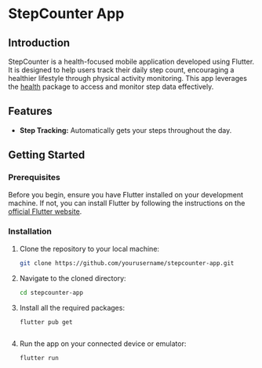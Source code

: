 # StepCounter App

## Introduction
StepCounter is a health-focused mobile application developed using Flutter. It is designed to help users track their daily step count, encouraging a healthier lifestyle through physical activity monitoring. This app leverages the [health](https://pub.dev/packages/health) package to access and monitor step data effectively.

## Features
- **Step Tracking:** Automatically gets your steps throughout the day.

## Getting Started

### Prerequisites
Before you begin, ensure you have Flutter installed on your development machine. If not, you can install Flutter by following the instructions on the [official Flutter website](https://flutter.dev/docs/get-started/install).

### Installation
1. Clone the repository to your local machine:
   ```bash
   git clone https://github.com/yourusername/stepcounter-app.git
   ```

2. Navigate to the cloned directory:
   ```bash
   cd stepcounter-app
   ```
3. Install all the required packages:
   ```bash
   flutter pub get
   ```
   ```
4. Run the app on your connected device or emulator:
   ```bash
   flutter run
   ```
